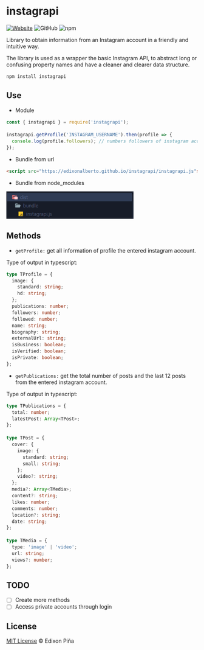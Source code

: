 # instagrapi

[![Website](https://img.shields.io/badge/Author-Edixon_Piña-blue.svg?&style=flat-square)](https://edixonalberto.com)
![GitHub](https://img.shields.io/github/license/edixonalberto/instagrapi?style=flat-square)
![npm](https://img.shields.io/npm/dw/instagrapi?color=%23CA0000&style=flat-square)

Library to obtain information from an Instagram account in a friendly and intuitive way.

The library is used as a wrapper the basic Instagram API, to abstract long or confusing
property names and have a cleaner and clearer data structure.

```sh
npm install instagrapi
```

## Use

- Module

```js
const { instagrapi } = require('instagrapi');

instagrapi.getProfile('INSTAGRAM_USERNAME').then(profile => {
  console.log(profile.followers); // numbers followers of instagram account
});
```

- Bundle from url

```html
<script src="https://edixonalberto.github.io/instagrapi/instagrapi.js"></script>
```

- Bundle from node_modules

![file-bundle](./.github/file-bundle.png)

## Methods

- `getProfile:` get all information of profile the entered instagram account.

Type of output in typescript:

```ts
type TProfile = {
  image: {
    standard: string;
    hd: string;
  };
  publications: number;
  followers: number;
  followed: number;
  name: string;
  biography: string;
  externalUrl: string;
  isBusiness: boolean;
  isVerified: boolean;
  isPrivate: boolean;
};
```

- `getPublications:` get the total number of posts and the last 12 posts from the entered
  instagram account.

Type of output in typescript:

```ts
type TPublications = {
  total: number;
  latestPost: Array<TPost>;
};

type TPost = {
  cover: {
    image: {
      standard: string;
      small: string;
    };
    video?: string;
  };
  media?: Array<TMedia>;
  content?: string;
  likes: number;
  comments: number;
  location?: string;
  date: string;
};

type TMedia = {
  type: 'image' | 'video';
  url: string;
  views?: number;
};
```

## TODO

- [ ] Create more methods
- [ ] Access private accounts through login

## License

[MIT License](./LICENSE) &copy; Edixon Piña
